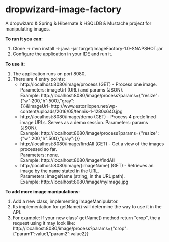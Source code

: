 # dropwizard-image-factory
A dropwizard &amp; Spring &amp; Hibernate &amp; HSQLDB &amp; Mustache project for manipulating images.

**To run it you can:**
<ol>
<li>Clone -> mvn install -> java -jar target/ImageFactory-1.0-SNAPSHOT.jar
<li>Configure the application in your IDE and run it.
</ol>

**To use it:**
<ol>
<li>The application runs on port 8080.
<li>There are 4 entry points:
    <ul>
        <li>http://localhost:8080/image/process (GET) - Process one image.<br/>
            Parameters: imageUrl (URL) and params (JSON).<br/>
            Example: http://localhost:8080/image/process?params={"resize":{"w":200,"h":500},"gray":{}}&imageUrl=http://www.estorilopen.net/wp-content/uploads/2016/05/tennis-1-1280x640.jpg
        <li>http://localhost:8080/image/demo (GET) - Process 4 predefined image URLs. Serves as a demo session.
            Parameters: params (JSON).<br/>
            Example: http://localhost:8080/image/process?params={"resize":{"w":200,"h":500},"gray":{}}
        <li>http://localhost:8080/image/findAll (GET) - Get a view of the images processed so far.<br/>
            Parameters: none.<br/>
            Example: http://localhost:8080/image/findAll
        <li>http://localhost:8080/image/{imageName} (GET) - Retrieves an image by the name stated in the URL.<br/>
            Parameters: imageName (string, in the URL path).<br/>
            Example: http://localhost:8080/image/myImage.jpg
    </ul>
</ol>

**To add more image manipulations:**
<ol>
<li>Add a new class, implementing ImageManipulator.
<li>Its implementation for getName() will determine the way to use it in the API.
<li>For example: If your new class' getName() method return "crop", the a request using it may look like:<br/>
    http://localhost:8080/image/process?params={"crop":{"param1":value1,"param2":value2}}
</ol>
